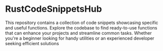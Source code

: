# RustCodeSnippetsHub
This repository contains a collection of code snippets showcasing specific and useful functions. Explore the codebase to find ready-to-use functions that can enhance your projects and streamline common tasks. Whether you're a beginner looking for handy utilities or an experienced developer seeking efficient solutions
